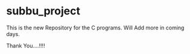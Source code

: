 # subbu_project
This is the new Repository for the C programs. Will Add more in coming days.

Thank You....!!!!
